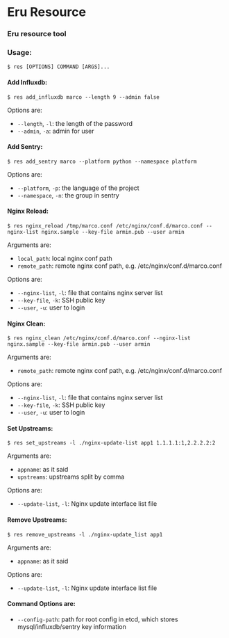 Eru Resource
==========

### Eru resource tool

### Usage:

    $ res [OPTIONS] COMMAND [ARGS]...

#### Add Influxdb:

    $ res add_influxdb marco --length 9 --admin false

Options are:

* `--length`, `-l`: the length of the password
* `--admin`, `-a`: admin for user

#### Add Sentry:

    $ res add_sentry marco --platform python --namespace platform

Options are:

* `--platform`, `-p`: the language of the project
* `--namespace`, `-n`: the group in sentry

#### Nginx Reload:

    $ res nginx_reload /tmp/marco.conf /etc/nginx/conf.d/marco.conf --nginx-list nginx.sample --key-file armin.pub --user armin

Arguments are:

* `local_path`: local nginx conf path 
* `remote_path`: remote nginx conf path, e.g. /etc/nginx/conf.d/marco.conf

Options are:

* `--nginx-list`, `-l`: file that contains nginx server list
* `--key-file`, `-k`: SSH public key
* `--user`, `-u`: user to login

#### Nginx Clean:

    $ res nginx_clean /etc/nginx/conf.d/marco.conf --nginx-list nginx.sample --key-file armin.pub --user armin

Arguments are:

* `remote_path`: remote nginx conf path, e.g. /etc/nginx/conf.d/marco.conf

Options are:

* `--nginx-list`, `-l`: file that contains nginx server list
* `--key-file`, `-k`: SSH public key
* `--user`, `-u`: user to login

#### Set Upstreams:

    $ res set_upstreams -l ./nginx-update-list app1 1.1.1.1:1,2.2.2.2:2

Arguments are:

* `appname`: as it said
* `upstreams`: upstreams split by comma

Options are:

* `--update-list`, `-l`: Nginx update interface list file

#### Remove Upstreams:

    $ res remove_upstreams -l ./nginx-update_list app1

Arguments are:

* `appname`: as it said

Options are:

* `--update-list`, `-l`: Nginx update interface list file

#### Command Options are:

* `--config-path`: path for root config in etcd, which stores mysql/influxdb/sentry key information 
